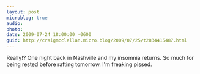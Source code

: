```yaml
---
layout: post
microblog: true
audio: 
photo: 
date: 2009-07-24 18:00:00 -0600
guid: http://craigmcclellan.micro.blog/2009/07/25/t2834415487.html
---
```

Really!? One night back in Nashville and my insomnia returns. So much for being rested before rafting tomorrow. I'm freaking pissed.
